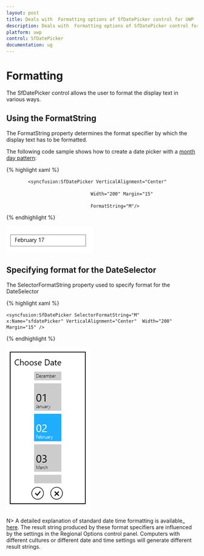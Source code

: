 ```yaml
---
layout: post
title: Deals with  Formatting options of SfDatePicker control for UWP
description: Deals with  Formatting options of SfDatePicker control for UWP
platform: uwp
control: SfDatePicker
documentation: ug
---
```


# Formatting

The SfDatePicker control allows the user to format the display text in various ways.

## Using the FormatString

The FormatString property determines the format specifier by which the display text has to be formatted.

The following code sample shows how to create a date picker with a [month day pattern](http://msdn.microsoft.com/en-us/library/system.globalization.datetimeformatinfo.monthdaypattern(v=vs.71).aspx): 

{% highlight xaml %}



<Grid Background="{StaticResource ApplicationPageBackgroundThemeBrush}">

            <syncfusion:SfDatePicker VerticalAlignment="Center" 

                                   Width="200" Margin="15"

                                   FormatString="M"/>



</Grid>


{% endhighlight  %}


![](Features_images/Features_img1.png)

## Specifying format for the DateSelector

The SelectorFormatString property used to specify format for the DateSelector



{% highlight xaml %}

<Grid Background="{StaticResource ApplicationPageBackgroundThemeBrush}">

    <syncfusion:SfDatePicker SelectorFormatString="M"   x:Name="sfdatePicker" VerticalAlignment="Center"  Width="200" Margin="15" />

</Grid>

{% endhighlight  %}


![](Features_images/Features_img2.png)


N> A detailed explanation of standard date time formatting is available_ [here](http://msdn.microsoft.com/en-us/library/az4se3k1(v=vs.71).aspx). The result string produced by these format specifiers are influenced by the settings in the Regional Options control panel. Computers with different cultures or different date and time settings will generate different result strings.
